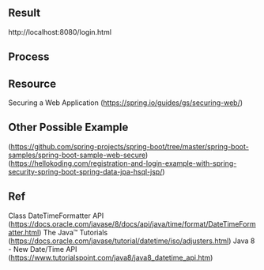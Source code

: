 
Result
--------------------------------------------------------
http://localhost:8080/login.html


Process
--------------------------------------------------------


Resource
--------------------------------------------------------
Securing a Web Application (https://spring.io/guides/gs/securing-web/)

Other Possible Example
--------------------------------------------------------
(https://github.com/spring-projects/spring-boot/tree/master/spring-boot-samples/spring-boot-sample-web-secure)
(https://hellokoding.com/registration-and-login-example-with-spring-security-spring-boot-spring-data-jpa-hsql-jsp/)


Ref
--------------------------------------------------------
Class DateTimeFormatter API (https://docs.oracle.com/javase/8/docs/api/java/time/format/DateTimeFormatter.html)
The Java™ Tutorials (https://docs.oracle.com/javase/tutorial/datetime/iso/adjusters.html)
Java 8 - New Date/Time API (https://www.tutorialspoint.com/java8/java8_datetime_api.htm)

